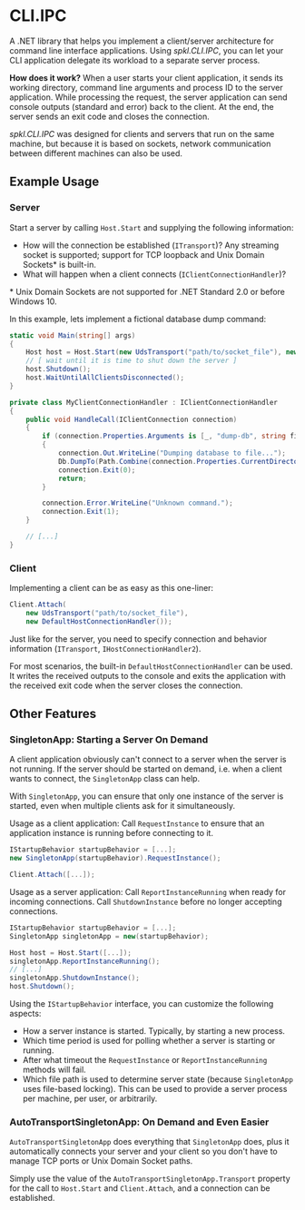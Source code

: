 # CLI.IPC

A .NET library that helps you implement a client/server architecture for command line interface applications. Using _spkl.CLI.IPC_, you can let your CLI application delegate its workload to a separate server process.

__How does it work?__
When a user starts your client application, it sends its working directory, command line arguments and process ID to the server application. While processing the request, the server application can send console outputs (standard and error) back to the client. At the end, the server sends an exit code and closes the connection.

_spkl.CLI.IPC_ was designed for clients and servers that run on the same machine, but because it is based on sockets, network communication between different machines can also be used.

## Example Usage

### Server

Start a server by calling `Host.Start` and supplying the following information:
* How will the connection be established (`ITransport`)? Any streaming socket is supported; support for TCP loopback and Unix Domain Sockets* is built-in.
* What will happen when a client connects (`IClientConnectionHandler`)?

\* Unix Domain Sockets are not supported for .NET Standard 2.0 or before Windows 10.

In this example, lets implement a fictional database dump command:
```csharp
static void Main(string[] args)
{
    Host host = Host.Start(new UdsTransport("path/to/socket_file"), new MyClientConnectionHandler());
    // [ wait until it is time to shut down the server ]
    host.Shutdown();
    host.WaitUntilAllClientsDisconnected();
}

private class MyClientConnectionHandler : IClientConnectionHandler
{
    public void HandleCall(IClientConnection connection)
    {
        if (connection.Properties.Arguments is [_, "dump-db", string fileName])
        {
            connection.Out.WriteLine("Dumping database to file...");
            Db.DumpTo(Path.Combine(connection.Properties.CurrentDirectory, fileName));
            connection.Exit(0);
            return;
        }

        connection.Error.WriteLine("Unknown command.");
        connection.Exit(1);
    }

    // [...]
}
```

### Client

Implementing a client can be as easy as this one-liner:
```csharp
Client.Attach(
    new UdsTransport("path/to/socket_file"),
    new DefaultHostConnectionHandler());
```

Just like for the server, you need to specify connection and behavior information (`ITransport`, `IHostConnectionHandler2`).

For most scenarios, the built-in `DefaultHostConnectionHandler` can be used. It writes the received outputs to the console and exits the application with the received exit code when the server closes the connection.

## Other Features

### SingletonApp: Starting a Server On Demand

A client application obviously can't connect to a server when the server is not running. If the server should be started on demand, i.e. when a client wants to connect, the `SingletonApp` class can help.

With `SingletonApp`, you can ensure that only one instance of the server is started, even when multiple clients ask for it simultaneously.

Usage as a client application: Call `RequestInstance` to ensure that an application instance is running before connecting to it.
```csharp
IStartupBehavior startupBehavior = [...];
new SingletonApp(startupBehavior).RequestInstance();

Client.Attach([...]);
```

Usage as a server application: Call `ReportInstanceRunning` when ready for incoming connections. Call `ShutdownInstance` before no longer accepting connections.
```csharp
IStartupBehavior startupBehavior = [...];
SingletonApp singletonApp = new(startupBehavior);

Host host = Host.Start([...]);
singletonApp.ReportInstanceRunning();
// [...]
singletonApp.ShutdownInstance();
host.Shutdown();
```

Using the `IStartupBehavior` interface, you can customize the following aspects:
* How a server instance is started. Typically, by starting a new process.
* Which time period is used for polling whether a server is starting or running.
* After what timeout the `RequestInstance` or `ReportInstanceRunning` methods will fail.
* Which file path is used to determine server state (because `SingletonApp` uses file-based locking). This can be used to provide a server process per machine, per user, or arbitrarily.

### AutoTransportSingletonApp: On Demand and Even Easier

`AutoTransportSingletonApp` does everything that `SingletonApp` does, plus it automatically connects your server and your client so you don't have to manage TCP ports or Unix Domain Socket paths.

Simply use the value of the `AutoTransportSingletonApp.Transport` property for the call to `Host.Start` and `Client.Attach`, and a connection can be established.
